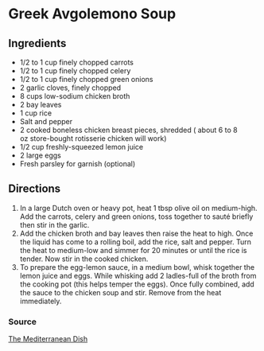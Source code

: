 # Greek Avgolemono Soup

## Ingredients

- 1/2 to 1 cup finely chopped carrots
- 1/2 to 1 cup finely chopped celery
- 1/2 to 1 cup finely chopped green onions
- 2 garlic cloves, finely chopped
- 8 cups low-sodium chicken broth
- 2 bay leaves
- 1 cup rice
- Salt and pepper
- 2 cooked boneless chicken breast pieces, shredded ( about 6 to 8
  oz store-bought rotisserie chicken will work)
- 1/2 cup freshly-squeezed lemon juice
- 2 large eggs
- Fresh parsley for garnish (optional)

## Directions

1. In a large Dutch oven or heavy pot, heat 1 tbsp olive oil on medium-high.
   Add the carrots, celery and green onions, toss together to sauté briefly
   then stir in the garlic.
1. Add the chicken broth and bay leaves then raise the heat to high. Once the
   liquid has come to a rolling boil, add the rice, salt and pepper. Turn the
   heat to medium-low and simmer for 20 minutes or until the rice is tender.
   Now stir in the cooked chicken.
1. To prepare the egg-lemon sauce, in a medium bowl, whisk together the lemon
   juice and eggs. While whisking add 2 ladles-full of the broth from the
   cooking pot (this helps temper the eggs). Once fully combined, add the sauce
   to the chicken soup and stir. Remove from the heat immediately.

### Source

[The Mediterranean Dish](https://www.themediterraneandish.com/avgolemono-soup-recipe/)
